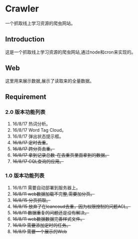 # Crawler
一个抓取线上学习资源的爬虫网站。
## Introduction
这是一个抓取线上学习资源的爬虫网站,通过node和cron来实现的。

## Web
这里用来展示数据,展示了读取来的全量数据。

## Requirement
### 2.0 版本功能列表
 1. 16/8/17 热词分析。
 1. 16/8/17 Word Tag Cloud。
 1. 16/8/17 弹出状态提示框。
 1. <del>16/8/17 定时去重</del>。
 1. <del>16/8/17 跨分页去重。</del>
 1. <del>16/8/17 拿到记录总数-在去重页里面拿到的数据。</del>
 1. <del>16/8/17 CQL查询的应用。</del>

### 1.0 版本功能列表

 1. 16/8/11 需要自动部署到服务器上。
 1. <del>16/8/11 web数据加载不完整,需要加分页。</del>
 1. <del>16/8/15 分页抓取。</del>
 1. <del>16/8/15 放弃了在leancoud去重，因为权限控制的问题ACL。</del>
 1. <del>16/8/11 数据重复的问题还是没有解决。</del>
 1. <del>16/8/11 web数据数据完善样式文件。</del>
 1. <del>16/8/9 需要添加定时的任务。</del>
 1. <del>16/8/9 需要一个展示的Web</del>
                                                    